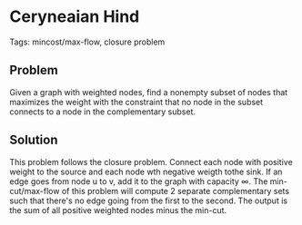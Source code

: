 # Ceryneaian Hind
Tags: mincost/max-flow, closure problem
## Problem
Given a graph with weighted nodes, find a nonempty subset of nodes that maximizes the weight with the constraint that no node in the subset connects to a node in the complementary subset.

## Solution
This problem follows the closure problem. Connect each node with positive weight to the source and each node wth negative weigth tothe sink. If an edge goes from node u to v, add it to the graph with capacity $\infty$. The min-cut/max-flow of this problem will compute 2 separate complementary sets such that there's no edge going from the first to the second.
The output is the sum of all positive weighted nodes minus the min-cut. 